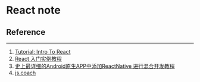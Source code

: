 # React note







## Reference

---

1. [Tutorial: Intro To React](https://facebook.github.io/react/tutorial/tutorial.html)
1. [React 入门实例教程](http://www.ruanyifeng.com/blog/2015/03/react.html)
1. [史上最详细的Android原生APP中添加ReactNative 进行混合开发教程](http://www.jianshu.com/p/22aa14664cf9?open_source=weibo_search)
1. [js.coach](https://js.coach/)